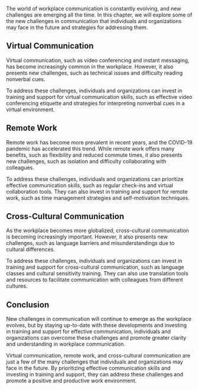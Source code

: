 
The world of workplace communication is constantly evolving, and new challenges are emerging all the time. In this chapter, we will explore some of the new challenges in communication that individuals and organizations may face in the future and strategies for addressing them.

Virtual Communication
---------------------

Virtual communication, such as video conferencing and instant messaging, has become increasingly common in the workplace. However, it also presents new challenges, such as technical issues and difficulty reading nonverbal cues.

To address these challenges, individuals and organizations can invest in training and support for virtual communication skills, such as effective video conferencing etiquette and strategies for interpreting nonverbal cues in a virtual environment.

Remote Work
-----------

Remote work has become more prevalent in recent years, and the COVID-19 pandemic has accelerated this trend. While remote work offers many benefits, such as flexibility and reduced commute times, it also presents new challenges, such as isolation and difficulty collaborating with colleagues.

To address these challenges, individuals and organizations can prioritize effective communication skills, such as regular check-ins and virtual collaboration tools. They can also invest in training and support for remote work, such as time management strategies and self-motivation techniques.

Cross-Cultural Communication
----------------------------

As the workplace becomes more globalized, cross-cultural communication is becoming increasingly important. However, it also presents new challenges, such as language barriers and misunderstandings due to cultural differences.

To address these challenges, individuals and organizations can invest in training and support for cross-cultural communication, such as language classes and cultural sensitivity training. They can also use translation tools and resources to facilitate communication with colleagues from different cultures.

Conclusion
----------

New challenges in communication will continue to emerge as the workplace evolves, but by staying up-to-date with these developments and investing in training and support for effective communication, individuals and organizations can overcome these challenges and promote greater clarity and understanding in workplace communication.

Virtual communication, remote work, and cross-cultural communication are just a few of the many challenges that individuals and organizations may face in the future. By prioritizing effective communication skills and investing in training and support, they can address these challenges and promote a positive and productive work environment.
